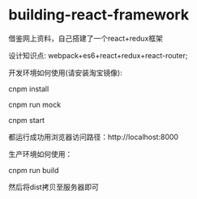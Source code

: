 # building-react-framework
借鉴网上资料，自己搭建了一个react+redux框架

设计知识点: webpack+es6+react+redux+react-router;

开发环境如何使用(请安装淘宝镜像): 

cnpm install

cnpm run mock

cnpm start

都运行成功用浏览器访问路径：http://localhost:8000

生产环境如何使用：

cnpm run build

然后将dist拷贝至服务器即可
